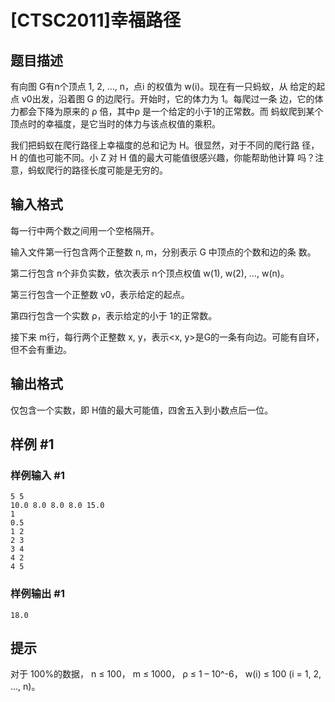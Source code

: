# [CTSC2011]幸福路径

## 题目描述

有向图 G有n个顶点 1,  2, …,  n，点i 的权值为 w(i)。现在有一只蚂蚁，从
给定的起点 v0出发，沿着图 G 的边爬行。开始时，它的体力为 1。每爬过一条
边，它的体力都会下降为原来的 ρ 倍，其中ρ 是一个给定的小于1的正常数。而
蚂蚁爬到某个顶点时的幸福度，是它当时的体力与该点权值的乘积。 

我们把蚂蚁在爬行路径上幸福度的总和记为 H。很显然，对于不同的爬行路
径，H 的值也可能不同。小 Z 对 H 值的最大可能值很感兴趣，你能帮助他计算
吗？注意，蚂蚁爬行的路径长度可能是无穷的。

## 输入格式

每一行中两个数之间用一个空格隔开。 

输入文件第一行包含两个正整数 n,  m，分别表示 G 中顶点的个数和边的条
数。 

第二行包含 n个非负实数，依次表示 n个顶点权值 w(1), w(2), …, w(n)。 

第三行包含一个正整数 v0，表示给定的起点。 

第四行包含一个实数 ρ，表示给定的小于 1的正常数。 

接下来 m行，每行两个正整数 x, y，表示<x, y>是G的一条有向边。可能有自环，但不会有重边。

## 输出格式

仅包含一个实数，即 H值的最大可能值，四舍五入到小数点后一位。

## 样例 #1

### 样例输入 #1
```
5 5 
10.0 8.0 8.0 8.0 15.0 
1 
0.5 
1 2 
2 3 
3 4 
4 2 
4 5
```

### 样例输出 #1

```
18.0
```

## 提示

对于 100%的数据， n ≤ 100， m ≤ 1000， ρ ≤ 1 – 10^-6， w(i) ≤ 100 (i = 1, 2, …, n)。
